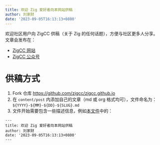 ```yaml
---
title: 欢迎 Zig 爱好者向本网站供稿
author: 刘家财
date: '2023-09-05T16:13:13+0800'
---
```


欢迎社区用户向 ZigCC 供稿（关于 Zig 的任何话题），方便与社区更多人分享。文章会发布在：
- [ZigCC 网站](https://zigcc.github.io)
- [ZigCC 公众号](https://github.com/zigcc/.github/raw/main/zig_mp.png)

# 供稿方式
1. Fork 仓库 https://github.com/zigcc/zigcc.github.io
2. 在 `content/post` 内添加自己的文章（md 或 org 格式均可），文件命名为： `${YYYY}-${MM}-${DD}-${SLUG}.md`
3. 文件开始需要包含一些描述信息，例如[本文件](https://github.com/zigcc/zigcc.github.io/tree/main/content/post/2023-09-05-hello-world.md)中的：

```
---
title: 欢迎 Zig 爱好者向本网站供稿
author: 刘家财
date: '2023-09-05T16:13:13+0800'
---
```
